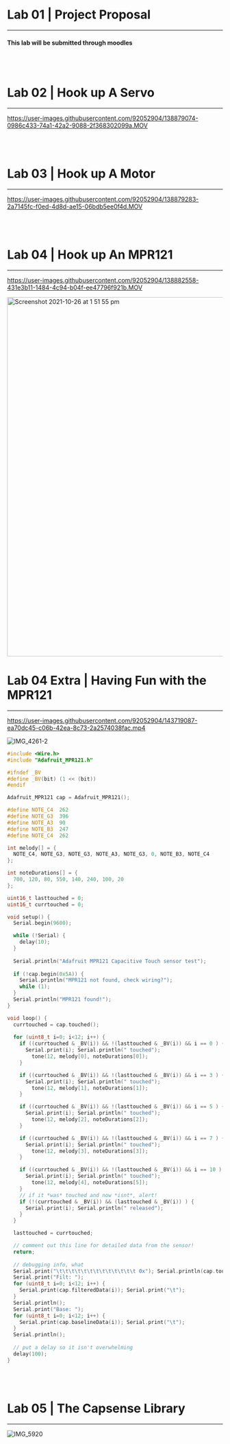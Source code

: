 <h1> Lab 01 | Project Proposal</h1>
<hr>
<h4>This lab will be submitted through moodles</h4> 

<br>
<br>

<h1> Lab 02 | Hook up A Servo</h1>
<hr>

https://user-images.githubusercontent.com/92052904/138879074-0986c433-74a1-42a2-9088-2f368302099a.MOV

<br>
<br>

<h1> Lab 03 | Hook up A Motor</h1>
<hr>

https://user-images.githubusercontent.com/92052904/138879283-2a7145fc-f0ed-4d8d-ae15-06bdb5ee0f4d.MOV

<br>
<br>

<h1> Lab 04 | Hook up An MPR121</h1>
<hr>

https://user-images.githubusercontent.com/92052904/138882558-431e3b11-1484-4c94-b04f-ee47796f921b.MOV

<img width="838" alt="Screenshot 2021-10-26 at 1 51 55 pm" src="https://user-images.githubusercontent.com/92052904/138882589-ff21fea3-7c25-4541-a10b-f75a2fc7a2ab.png">

<h1> Lab 04 Extra | Having Fun with the MPR121</h1>
<hr>


https://user-images.githubusercontent.com/92052904/143719087-ea70dc45-c06b-42ea-8c73-2a2574038fac.mp4

![IMG_4261-2](https://user-images.githubusercontent.com/92052904/143719185-81d94e87-1868-492c-8a3f-84f1f835103b.jpg)

```C++
#include <Wire.h>
#include "Adafruit_MPR121.h"

#ifndef _BV
#define _BV(bit) (1 << (bit)) 
#endif

Adafruit_MPR121 cap = Adafruit_MPR121();

#define NOTE_C4  262
#define NOTE_G3  396
#define NOTE_A3  90
#define NOTE_B3  247
#define NOTE_C4  262

int melody[] = {
  NOTE_C4, NOTE_G3, NOTE_G3, NOTE_A3, NOTE_G3, 0, NOTE_B3, NOTE_C4
};

int noteDurations[] = {
  700, 120, 80, 550, 140, 240, 100, 20
};

uint16_t lasttouched = 0;
uint16_t currtouched = 0;

void setup() {
  Serial.begin(9600);

  while (!Serial) { 
    delay(10);
  }
  
  Serial.println("Adafruit MPR121 Capacitive Touch sensor test"); 
  
  if (!cap.begin(0x5A)) {
    Serial.println("MPR121 not found, check wiring?");
    while (1);
  }
  Serial.println("MPR121 found!");
}

void loop() {
  currtouched = cap.touched();
  
  for (uint8_t i=0; i<12; i++) {
    if ((currtouched & _BV(i)) && !(lasttouched & _BV(i)) && i == 0 ) {
      Serial.print(i); Serial.println(" touched");
        tone(12, melody[0], noteDurations[0]);
    }

    if ((currtouched & _BV(i)) && !(lasttouched & _BV(i)) && i == 3 ) {
      Serial.print(i); Serial.println(" touched");
        tone(12, melody[1], noteDurations[1]);
    }

    if ((currtouched & _BV(i)) && !(lasttouched & _BV(i)) && i == 5 ) {
      Serial.print(i); Serial.println(" touched");
        tone(12, melody[2], noteDurations[2]);
    }

    if ((currtouched & _BV(i)) && !(lasttouched & _BV(i)) && i == 7 ) {
      Serial.print(i); Serial.println(" touched");
        tone(12, melody[3], noteDurations[3]);
    }

    if ((currtouched & _BV(i)) && !(lasttouched & _BV(i)) && i == 10 ) {
      Serial.print(i); Serial.println(" touched");
        tone(12, melody[4], noteDurations[5]);
    }
    // if it *was* touched and now *isnt*, alert!
    if (!(currtouched & _BV(i)) && (lasttouched & _BV(i)) ) {
      Serial.print(i); Serial.println(" released");
    }
  }

  lasttouched = currtouched;

  // comment out this line for detailed data from the sensor!
  return;
  
  // debugging info, what
  Serial.print("\t\t\t\t\t\t\t\t\t\t\t\t\t 0x"); Serial.println(cap.touched(), HEX);
  Serial.print("Filt: ");
  for (uint8_t i=0; i<12; i++) {
    Serial.print(cap.filteredData(i)); Serial.print("\t");
  }
  Serial.println();
  Serial.print("Base: ");
  for (uint8_t i=0; i<12; i++) {
    Serial.print(cap.baselineData(i)); Serial.print("\t");
  }
  Serial.println();
  
  // put a delay so it isn't overwhelming
  delay(100);
}
```

<br>
<br>

<h1> Lab 05 | The Capsense Library </h1>
<hr>

![IMG_5920](https://user-images.githubusercontent.com/92052904/140052400-d00e538a-5415-4d2c-bbdc-6a6ea7ecb420.jpg)
